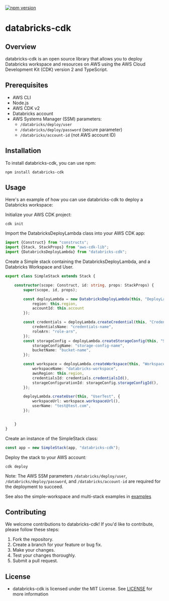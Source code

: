 [![npm version](https://badge.fury.io/js/databricks-cdk.svg)](https://badge.fury.io/js/databricks-cdk)

# databricks-cdk

## Overview

databricks-cdk is an open source library that allows you to deploy Databricks workspace and resources on AWS using the AWS Cloud Development Kit (CDK) version 2 and TypeScript. 

## Prerequisites

- AWS CLI
- Node.js
- AWS CDK v2
- Databricks account
- AWS Systems Manager (SSM) parameters:
  - `/databricks/deploy/user`
  - `/databricks/deploy/password` (secure parameter)
  - `/databricks/account-id` (not AWS account ID)

## Installation

To install databricks-cdk, you can use npm:

    npm install databricks-cdk

## Usage

Here's an example of how you can use databricks-cdk to deploy a Databricks workspace:

Initialize your AWS CDK project:

```shell
cdk init
```

Import the DatabricksDeployLambda class into your AWS CDK app:
```typescript
import {Construct} from "constructs";
import {Stack, StackProps} from "aws-cdk-lib";
import {DatabricksDeployLambda} from "databricks-cdk";

```

Create a Simple stack containing the DatabricksDeployLambda, and a Databricks Workspace and User.
```typescript
export class SimpleStack extends Stack {

    constructor(scope: Construct, id: string, props: StackProps) {
        super(scope, id, props);

        const deployLambda = new DatabricksDeployLambda(this, "DeployLambda", {
            region: this.region,
            accountId: this.account
        });

        const credentials = deployLambda.createCredential(this, "Credentials", {
            credentialsName: "credentials-name",
            roleArn: "role-arn",
        });
        const storageConfig = deployLambda.createStorageConfig(this, "StorageConfig", {
            storageConfigName: "storage-config-name",
            bucketName: "bucket-name",
        });

        const workspace = deployLambda.createWorkspace(this, "Workspace", {
            workspaceName: "databricks-workspace",
            awsRegion: this.region,
            credentialsId: credentials.credentialsId(),
            storageConfigurationId: storageConfig.storageConfigId(),
        });

        deployLambda.createUser(this, "UserTest", {
            workspaceUrl: workspace.workspaceUrl(),
            userName: "test@test.com",
        });


    }
}
```

Create an instance of the SimpleStack class:
```typescript
const app = new SimpleStack(app, "databricks-cdk");
```
Deploy the stack to your AWS account:
```shell
cdk deploy
```
Note: The AWS SSM parameters `/databricks/deploy/user`, `/databricks/deploy/password`, and `/databricks/account-id` are required for the deployment to succeed.

See also the simple-workspace and multi-stack examples in [examples](examples)

## Contributing

We welcome contributions to databricks-cdk! If you'd like to contribute, please follow these steps:

1. Fork the repository.
2. Create a branch for your feature or bug fix.
3. Make your changes.
4. Test your changes thoroughly.
5. Submit a pull request.


## License

* databricks-cdk is licensed under the MIT License. See [LICENSE](LICENSE) for more information
